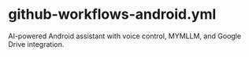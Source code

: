 # github-workflows-android.yml
AI-powered Android assistant with voice control, MYMLLM, and Google Drive integration.

